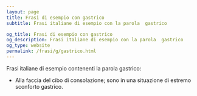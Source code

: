 ```yaml
---
layout: page
title: Frasi di esempio con gastrico 
subtitle: Frasi italiane di esempio con la parola  gastrico

og_title: Frasi di esempio con gastrico 
og_description: Frasi italiane di esempio con la parola  gastrico
og_type: website
permalink: /frasi/g/gastrico.html
---
```


Frasi italiane di esempio contenenti la parola gastrico:


- Alla faccia del cibo di consolazione; sono in una situazione di estremo sconforto gastrico.
